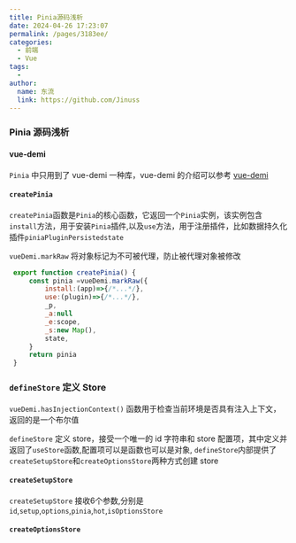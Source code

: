 ```yaml
---
title: Pinia源码浅析
date: 2024-04-26 17:23:07
permalink: /pages/3183ee/
categories:
  - 前端
  - Vue
tags:
  -
author:
  name: 东流
  link: https://github.com/Jinuss
---
```


### Pinia 源码浅析

#### vue-demi

`Pinia` 中只用到了 vue-demi 一种库，vue-demi 的介绍可以参考 [vue-demi](https://github.com/vuejs/vue-demi)

#### `createPinia`

`createPinia`函数是`Pinia`的核心函数，它返回一个`Pinia`实例，该实例包含`install`方法，用于安装`Pinia`插件,以及`use`方法，用于注册插件，比如数据持久化插件`piniaPluginPersistedstate`

`vueDemi.markRaw` 将对象标记为不可被代理，防止被代理对象被修改

```js
 export function createPinia() {
     const pinia =vueDemi.markRaw({
         install:(app)=>{/*...*/},
         use:(plugin)=>{/*...*/},
         _p,
         _a:null
         _e:scope,
         _s:new Map(),
         state,
     }
     return pinia
 }
```

### `defineStore` 定义 Store

`vueDemi.hasInjectionContext()` 函数用于检查当前环境是否具有注入上下文，返回的是一个布尔值

`defineStore` 定义 store，接受一个唯一的 id 字符串和 store 配置项，其中定义并返回了`useStore`函数,配置项可以是函数也可以是对象, `defineStore`内部提供了`createSetupStore`和`createOptionsStore`两种方式创建 store

#### `createSetupStore`
    
  `createSetupStore` 接收6个参数,分别是`id`,`setup`,`options`,`pinia`,`hot`,`isOptionsStore`
   

#### `createOptionsStore`
